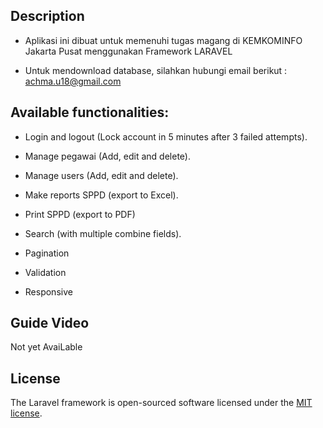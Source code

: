 ## Description
 + Aplikasi ini dibuat untuk memenuhi tugas magang di KEMKOMINFO Jakarta Pusat menggunakan Framework LARAVEL
 
 + Untuk mendownload database, silahkan hubungi email berikut : achma.u18@gmail.com

## Available functionalities:

+ Login and logout (Lock account in 5 minutes after 3 failed attempts).

+ Manage pegawai (Add, edit and delete).

+ Manage users (Add, edit and delete).

+ Make reports SPPD (export to Excel).

+ Print SPPD (export to PDF)

+ Search (with multiple combine fields).

+ Pagination

+ Validation

+ Responsive

## Guide Video
Not yet AvaiLable


## License
The Laravel framework is open-sourced software licensed under the [MIT license](http://opensource.org/licenses/MIT).

